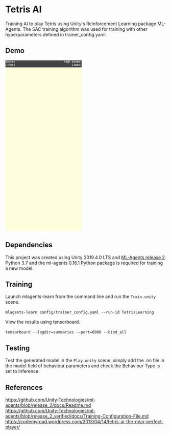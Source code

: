 # Tetris AI
Training AI to play Tetris using Unity's Reinforcement Learning package ML-Agents. The SAC training algorithm was used for training with other hyperparameters defined in trainer_config.yaml.

## Demo
![gif](tetris.gif)

## Dependencies
This project was created using Unity 2019.4.0 LTS and [ML-Agents release 2](https://github.com/Unity-Technologies/ml-agents/releases/tag/release_2). Python 3.7 and the ml-agents 0.16.1 Python package is required for training a new model.

## Training
Launch mlagents-learn from the command line and run the ```Train.unity``` scene.

```mlagents-learn config/trainer_config.yaml --run-id TetrisLearning```

View the results using tensorboard.

```tensorboard --logdir=summaries --port=6006 --bind_all```

## Testing
Test the generated model in the ```Play.unity``` scene, simply add the .nn file in the model field of behaviour parameters and check the Behaviour Type is set to Inference.

## References
https://github.com/Unity-Technologies/ml-agents/blob/release_2/docs/Readme.md   
https://github.com/Unity-Technologies/ml-agents/blob/release_2_verified/docs/Training-Configuration-File.md  
https://codemyroad.wordpress.com/2013/04/14/tetris-ai-the-near-perfect-player/
